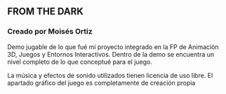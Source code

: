 ## FROM THE DARK
### Creado por Moisés Ortiz
Demo jugable de lo que fué mi proyecto integrado en la FP de Animación 3D, Juegos y Entornos Interactivos. Dentro de la demo se encuentra un nivel completo de lo que conceptué para el juego.

La música y efectos de sonido utilizados tienen licencia de uso libre.
El apartado gráfico del juego es completamente de creación propia
